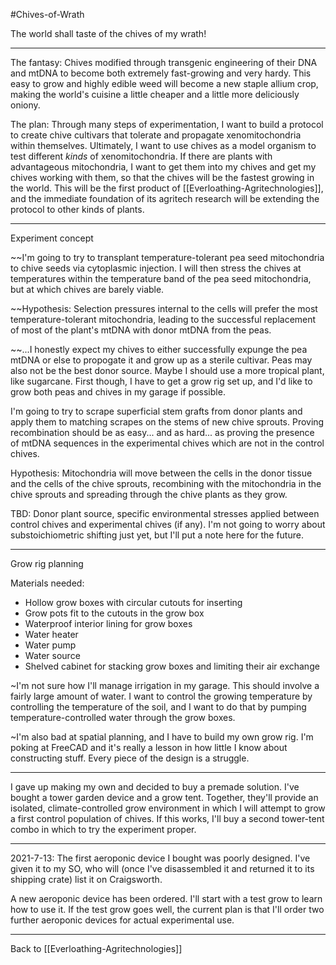 #Chives-of-Wrath

The world shall taste of the chives of my wrath!

---
The fantasy:  Chives modified through transgenic engineering of their DNA and mtDNA to become both extremely fast-growing and very hardy.  This easy to grow and highly edible weed will become a new staple allium crop, making the world's cuisine a little cheaper and a little more deliciously oniony.

The plan:  Through many steps of experimentation, I want to build a protocol to create chive cultivars that tolerate and propagate xenomitochondria within themselves.  Ultimately, I want to use chives as a model organism to test different *kinds* of xenomitochondria.  If there are plants with advantageous mitochondria, I want to get them into my chives and get my chives working with them, so that the chives will be the fastest growing in the world.  This will be the first product of [[Everloathing-Agritechnologies]], and the immediate foundation of its agritech research will be extending the protocol to other kinds of plants.

---
Experiment concept

~~I'm going to try to transplant temperature-tolerant pea seed mitochondria to chive seeds via cytoplasmic injection.  I will then stress the chives at temperatures within the temperature band of the pea seed mitochondria, but at which chives are barely viable.

~~Hypothesis:  Selection pressures internal to the cells will prefer the most temperature-tolerant mitochondria, leading to the successful replacement of most of the plant's mtDNA with donor mtDNA from the peas.

~~...I honestly expect my chives to either successfully expunge the pea mtDNA or else to propogate it and grow up as a sterile cultivar.  Peas may also not be the best donor source.  Maybe I should use a more tropical plant, like sugarcane.  First though, I have to get a grow rig set up, and I'd like to grow both peas and chives in my garage if possible.

I'm going to try to scrape superficial stem grafts from donor plants and apply them to matching scrapes on the stems of new chive sprouts.  Proving recombination should be as easy... and as hard... as proving the presence of mtDNA sequences in the experimental chives which are not in the control chives.

Hypothesis:  Mitochondria will move between the cells in the donor tissue and the cells of the chive sprouts, recombining with the mitochondria in the chive sprouts and spreading through the chive plants as they grow.

TBD:  Donor plant source, specific environmental stresses applied between control chives and experimental chives (if any).  I'm not going to worry about substoichiometric shifting just yet, but I'll put a note here for the future.

---
Grow rig planning

Materials needed:
- Hollow grow boxes with circular cutouts for inserting 
- Grow pots fit to the cutouts in the grow box
- Waterproof interior lining for grow boxes
- Water heater
- Water pump
- Water source
- Shelved cabinet for stacking grow boxes and limiting their air exchange

~I'm not sure how I'll manage irrigation in my garage.  This should involve a fairly large amount of water.  I want to control the growing temperature by controlling the temperature of the soil, and I want to do that by pumping temperature-controlled water through the grow boxes.

~I'm also bad at spatial planning, and I have to build my own grow rig.  I'm poking at FreeCAD and it's really a lesson in how little I know about constructing stuff.  Every piece of the design is a struggle.

---
I gave up making my own and decided to buy a premade solution.  I've bought a tower garden device and a grow tent.  Together, they'll provide an isolated, climate-controlled grow environment in which I will attempt to grow a first control population of chives.  If this works, I'll buy a second tower-tent combo in which to try the experiment proper.

---
2021-7-13:
The first aeroponic device I bought was poorly designed.  I've given it to my SO, who will (once I've disassembled it and returned it to its shipping crate) list it on Craigsworth.

A new aeroponic device has been ordered.  I'll start with a test grow to learn how to use it.  If the test grow goes well, the current plan is that I'll order two further aeroponic devices for actual experimental use.

---
Back to [[Everloathing-Agritechnologies]]